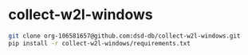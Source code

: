 # collect-w2l-windows

```sh
git clone org-106581657@github.com:dsd-db/collect-w2l-windows.git
pip install -r collect-w2l-windows/requirements.txt
```
